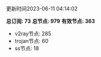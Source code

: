 更新时间2023-06-11 04:14:02

**总订阅: 73**
**总节点: 979**
**有效节点: 363**
- v2ray节点: 285
- trojan节点: 60
- ss节点: 18
